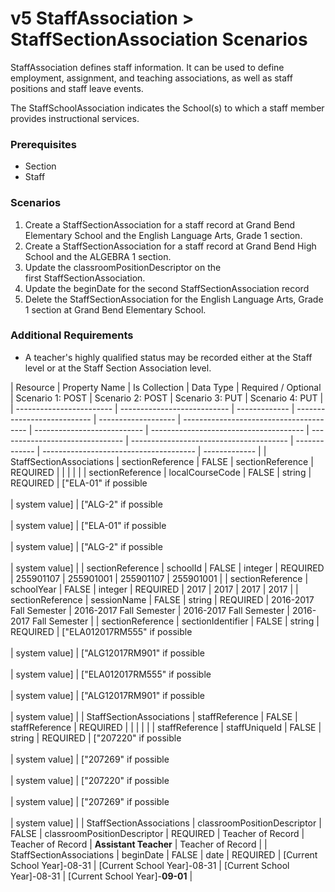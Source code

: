 # v5 StaffAssociation > StaffSectionAssociation Scenarios

StaffAssociation defines staff information. It can be used to define employment,
assignment, and teaching associations, as well as staff positions
and staff leave events.

The StaffSchoolAssociation indicates the School(s) to which a staff member
provides instructional services.

### Prerequisites

* Section
* Staff

### Scenarios

1. Create a StaffSectionAssociation for a staff record at Grand Bend Elementary
   School and the English Language Arts, Grade 1 section.
2. Create a StaffSectionAssociation for a staff record at Grand Bend High School
   and the ALGEBRA 1 section.
3. Update the classroomPositionDescriptor on the first StaffSectionAssociation.
4. Update the beginDate for the second StaffSectionAssociation record
5. Delete the StaffSectionAssociation for the English Language Arts, Grade 1
   section at Grand Bend Elementary School.

### Additional Requirements

* A teacher's highly qualified status may be recorded either at the Staff level
  or at the Staff Section Association level.

| Resource                 | Property Name               | Is Collection | Data Type                   | Required / Optional | Scenario 1: POST                    | Scenario 2: POST        | Scenario 3: PUT                    | Scenario 4: PUT             |
| ------------------------ | --------------------------- | ------------- | --------------------------- | ------------------- | --------------------------------------- | --------------------------- | -------------------------------------- | ------------------------------- | --------------------------------------- | ------------- | -------------------------------------- | ------------- |
| StaffSectionAssociations | sectionReference            | FALSE         | sectionReference            | REQUIRED            |                                         |                             |                                        |                                 |
| sectionReference         | localCourseCode             | FALSE         | string                      | REQUIRED            | ["ELA-01" if possible<br/><br/>         | system value]               | ["ALG-2" if possible<br/><br/>         | system value]                   | ["ELA-01" if possible<br/><br/>         | system value] | ["ALG-2" if possible<br/><br/>         | system value] |
| sectionReference         | schoolId                    | FALSE         | integer                     | REQUIRED            | 255901107                               | 255901001                   | 255901107                              | 255901001                       |
| sectionReference         | schoolYear                  | FALSE         | integer                     | REQUIRED            | 2017                                    | 2017                        | 2017                                   | 2017                            |
| sectionReference         | sessionName                 | FALSE         | string                      | REQUIRED            | 2016-2017 Fall Semester                 | 2016-2017 Fall Semester     | 2016-2017 Fall Semester                | 2016-2017 Fall Semester         |
| sectionReference         | sectionIdentifier           | FALSE         | string                      | REQUIRED            | ["ELA012017RM555" if possible<br/><br/> | system value]               | ["ALG12017RM901" if possible<br/><br/> | system value]                   | ["ELA012017RM555" if possible<br/><br/> | system value] | ["ALG12017RM901" if possible<br/><br/> | system value] |
| StaffSectionAssociations | staffReference              | FALSE         | staffReference              | REQUIRED            |                                         |                             |                                        |                                 |
| staffReference           | staffUniqueId               | FALSE         | string                      | REQUIRED            | ["207220" if possible<br/><br/>         | system value]               | ["207269" if possible<br/><br/>        | system value]                   | ["207220" if possible<br/><br/>         | system value] | ["207269" if possible<br/><br/>        | system value] |
| StaffSectionAssociations | classroomPositionDescriptor | FALSE         | classroomPositionDescriptor | REQUIRED            | Teacher of Record                       | Teacher of Record           | **Assistant Teacher**                  | Teacher of Record               |
| StaffSectionAssociations | beginDate                   | FALSE         | date                        | REQUIRED            | [Current School Year]-08-31             | [Current School Year]-08-31 | [Current School Year]-08-31            | [Current School Year]-**09-01** |
